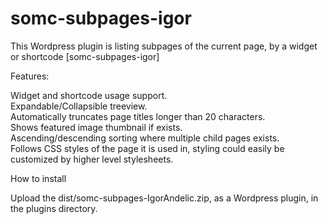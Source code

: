 # somc-subpages-igor
This Wordpress plugin is listing subpages of the current page, by a widget or shortcode  [somc-subpages-igor]

Features:

Widget and shortcode usage support.  
Expandable/Collapsible treeview.  
Automatically truncates page titles longer than 20 characters.  
Shows featured image thumbnail if exists.  
Ascending/descending sorting where multiple child pages exists.  
Follows CSS styles of the page it is used in, styling could easily be customized by higher level stylesheets. 

How to install

Upload the dist/somc-subpages-IgorAndelic.zip, as a Wordpress plugin, in the plugins directory.
